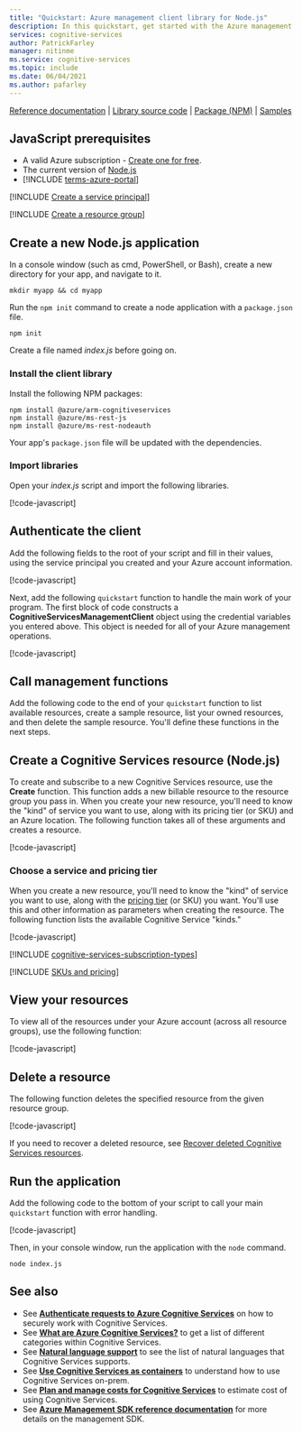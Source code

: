 ```yaml
---
title: "Quickstart: Azure management client library for Node.js"
description: In this quickstart, get started with the Azure management client library for Node.js.
services: cognitive-services
author: PatrickFarley
manager: nitinme
ms.service: cognitive-services
ms.topic: include
ms.date: 06/04/2021
ms.author: pafarley
---
```


[Reference documentation](/javascript/api/@azure/arm-cognitiveservices/) | [Library source code](https://github.com/Azure/azure-sdk-for-js/tree/master/sdk/cognitiveservices/arm-cognitiveservices) | [Package (NPM)](https://www.npmjs.com/package/@azure/arm-cognitiveservices) | [Samples](https://github.com/Azure/azure-sdk-for-js/tree/master/sdk/cognitiveservices/arm-cognitiveservices#sample-code)

## JavaScript prerequisites

* A valid Azure subscription - [Create one for free](https://azure.microsoft.com/free/).
* The current version of [Node.js](https://nodejs.org/)
* [!INCLUDE [terms-azure-portal](./terms-azure-portal.md)]

[!INCLUDE [Create a service principal](./create-service-principal.md)]

[!INCLUDE [Create a resource group](./create-resource-group.md)]

## Create a new Node.js application

In a console window (such as cmd, PowerShell, or Bash), create a new directory for your app, and navigate to it. 

```console
mkdir myapp && cd myapp
```

Run the `npm init` command to create a node application with a `package.json` file. 

```console
npm init
```

Create a file named _index.js_ before going on.

### Install the client library

Install the following NPM packages:

```console
npm install @azure/arm-cognitiveservices
npm install @azure/ms-rest-js
npm install @azure/ms-rest-nodeauth
```

Your app's `package.json` file will be updated with the dependencies.

### Import libraries

Open your _index.js_ script and import the following libraries.

[!code-javascript[](~/cognitive-services-quickstart-code/javascript/azure_management_service/create_delete_resource.js?name=snippet_imports)]

## Authenticate the client

Add the following fields to the root of your script and fill in their values, using the service principal you created and your Azure account information.

[!code-javascript[](~/cognitive-services-quickstart-code/javascript/azure_management_service/create_delete_resource.js?name=snippet_constants)]

Next, add the following `quickstart` function to handle the main work of your program. The first block of code constructs a **CognitiveServicesManagementClient** object using the credential variables you entered above. This object is needed for all of your Azure management operations.

[!code-javascript[](~/cognitive-services-quickstart-code/javascript/azure_management_service/create_delete_resource.js?name=snippet_main_auth)]

## Call management functions

Add the following code to the end of your `quickstart` function to list available resources, create a sample resource, list your owned resources, and then delete the sample resource. You'll define these functions in the next steps.

## Create a Cognitive Services resource (Node.js)

To create and subscribe to a new Cognitive Services resource, use the **Create** function. This function adds a new billable resource to the resource group you pass in. When you create your new resource, you'll need to know the "kind" of service you want to use, along with its pricing tier (or SKU) and an Azure location. The following function takes all of these arguments and creates a resource.

[!code-javascript[](~/cognitive-services-quickstart-code/javascript/azure_management_service/create_delete_resource.js?name=snippet_create)]

### Choose a service and pricing tier

When you create a new resource, you'll need to know the "kind" of service you want to use, along with the [pricing tier](https://azure.microsoft.com/pricing/details/cognitive-services/) (or SKU) you want. You'll use this and other information as parameters when creating the resource. The following function lists the available Cognitive Service "kinds."

[!code-javascript[](~/cognitive-services-quickstart-code/javascript/azure_management_service/create_delete_resource.js?name=snippet_list_avail)]

[!INCLUDE [cognitive-services-subscription-types](../../../../includes/cognitive-services-subscription-types.md)]

[!INCLUDE [SKUs and pricing](./sku-pricing.md)]

## View your resources

To view all of the resources under your Azure account (across all resource groups), use the following function:

[!code-javascript[](~/cognitive-services-quickstart-code/javascript/azure_management_service/create_delete_resource.js?name=snippet_list)]

## Delete a resource

The following function deletes the specified resource from the given resource group.

[!code-javascript[](~/cognitive-services-quickstart-code/javascript/azure_management_service/create_delete_resource.js?name=snippet_delete)]

If you need to recover a deleted resource, see [Recover deleted Cognitive Services resources](../../manage-resources.md).

## Run the application

Add the following code to the bottom of your script to call your main `quickstart` function with error handling.

[!code-javascript[](~/cognitive-services-quickstart-code/javascript/azure_management_service/create_delete_resource.js?name=snippet_main)]

Then, in your console window, run the application with the `node` command.

```console
node index.js
```

## See also

* See **[Authenticate requests to Azure Cognitive Services](../../authentication.md)** on how to securely work with Cognitive Services.
* See **[What are Azure Cognitive Services?](../../what-are-cognitive-services.md)** to get a list of different categories within Cognitive Services.
* See **[Natural language support](../../language-support.md)** to see the list of natural languages that Cognitive Services supports.
* See **[Use Cognitive Services as containers](../../cognitive-services-container-support.md)** to understand how to use Cognitive Services on-prem.
* See **[Plan and manage costs for Cognitive Services](../../plan-manage-costs.md)** to estimate cost of using Cognitive Services.
* See **[Azure Management SDK reference documentation](/javascript/api/@azure/arm-cognitiveservices/)** for more details on the management SDK.
